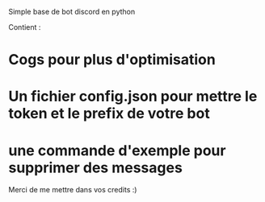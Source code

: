 Simple base de bot discord en python

Contient :
# Cogs pour plus d'optimisation
# Un fichier config.json pour mettre le token et le prefix de votre bot
# une commande d'exemple pour supprimer des messages

Merci de me mettre dans vos credits :)
